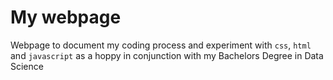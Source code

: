 # My webpage 
Webpage to document my coding process and experiment with `css`, `html` and `javascript` as a hoppy in conjunction with my Bachelors Degree in Data Science
